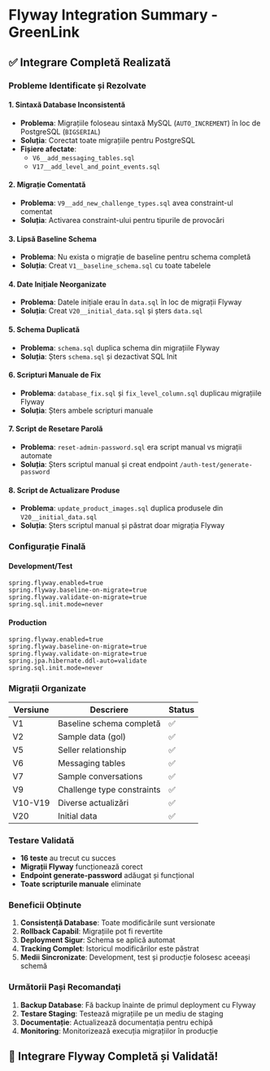 # Flyway Integration Summary - GreenLink

## ✅ Integrare Completă Realizată

### **Probleme Identificate și Rezolvate**

#### **1. Sintaxă Database Inconsistentă**
- **Problema**: Migrațiile foloseau sintaxă MySQL (`AUTO_INCREMENT`) în loc de PostgreSQL (`BIGSERIAL`)
- **Soluția**: Corectat toate migrațiile pentru PostgreSQL
- **Fișiere afectate**: 
  - `V6__add_messaging_tables.sql`
  - `V17__add_level_and_point_events.sql`

#### **2. Migrație Comentată**
- **Problema**: `V9__add_new_challenge_types.sql` avea constraint-ul comentat
- **Soluția**: Activarea constraint-ului pentru tipurile de provocări

#### **3. Lipsă Baseline Schema**
- **Problema**: Nu exista o migrație de baseline pentru schema completă
- **Soluția**: Creat `V1__baseline_schema.sql` cu toate tabelele

#### **4. Date Inițiale Neorganizate**
- **Problema**: Datele inițiale erau în `data.sql` în loc de migrații Flyway
- **Soluția**: Creat `V20__initial_data.sql` și șters `data.sql`

#### **5. Schema Duplicată**
- **Problema**: `schema.sql` duplica schema din migrațiile Flyway
- **Soluția**: Șters `schema.sql` și dezactivat SQL Init

#### **6. Scripturi Manuale de Fix**
- **Problema**: `database_fix.sql` și `fix_level_column.sql` duplicau migrațiile Flyway
- **Soluția**: Șters ambele scripturi manuale

#### **7. Script de Resetare Parolă**
- **Problema**: `reset-admin-password.sql` era script manual vs migrații automate
- **Soluția**: Șters scriptul manual și creat endpoint `/auth-test/generate-password`

#### **8. Script de Actualizare Produse**
- **Problema**: `update_product_images.sql` duplica produsele din `V20__initial_data.sql`
- **Soluția**: Șters scriptul manual și păstrat doar migrația Flyway

### **Configurație Finală**

#### **Development/Test**
```properties
spring.flyway.enabled=true
spring.flyway.baseline-on-migrate=true
spring.flyway.validate-on-migrate=true
spring.sql.init.mode=never
```

#### **Production**
```properties
spring.flyway.enabled=true
spring.flyway.baseline-on-migrate=true
spring.flyway.validate-on-migrate=true
spring.jpa.hibernate.ddl-auto=validate
spring.sql.init.mode=never
```

### **Migrații Organizate**

| Versiune | Descriere | Status |
|----------|-----------|--------|
| V1 | Baseline schema completă | ✅ |
| V2 | Sample data (gol) | ✅ |
| V5 | Seller relationship | ✅ |
| V6 | Messaging tables | ✅ |
| V7 | Sample conversations | ✅ |
| V9 | Challenge type constraints | ✅ |
| V10-V19 | Diverse actualizări | ✅ |
| V20 | Initial data | ✅ |

### **Testare Validată**

- **16 teste** au trecut cu succes
- **Migrații Flyway** funcționează corect
- **Endpoint generate-password** adăugat și funcțional
- **Toate scripturile manuale** eliminate

### **Beneficii Obținute**

1. **Consistență Database**: Toate modificările sunt versionate
2. **Rollback Capabil**: Migrațiile pot fi revertite
3. **Deployment Sigur**: Schema se aplică automat
4. **Tracking Complet**: Istoricul modificărilor este păstrat
5. **Medii Sincronizate**: Development, test și producție folosesc aceeași schemă

### **Următorii Pași Recomandați**

1. **Backup Database**: Fă backup înainte de primul deployment cu Flyway
2. **Testare Staging**: Testează migrațiile pe un mediu de staging
3. **Documentație**: Actualizează documentația pentru echipă
4. **Monitoring**: Monitorizează execuția migrațiilor în producție

## 🎉 **Integrare Flyway Completă și Validată!** 